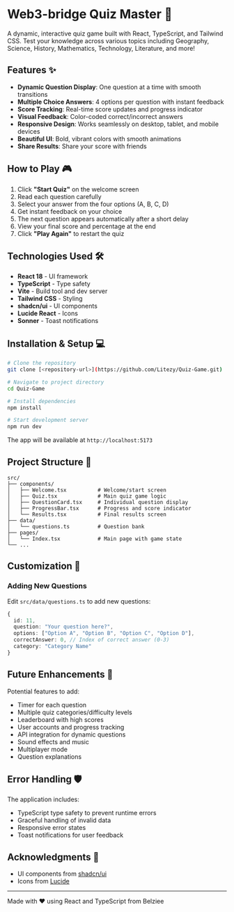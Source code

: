 # Web3-bridge Quiz Master 🎯

A dynamic, interactive quiz game built with React, TypeScript, and Tailwind CSS. Test your knowledge across various topics including Geography, Science, History, Mathematics, Technology, Literature, and more!

## Features ✨

- **Dynamic Question Display**: One question at a time with smooth transitions
- **Multiple Choice Answers**: 4 options per question with instant feedback
- **Score Tracking**: Real-time score updates and progress indicator
- **Visual Feedback**: Color-coded correct/incorrect answers
- **Responsive Design**: Works seamlessly on desktop, tablet, and mobile devices
- **Beautiful UI**: Bold, vibrant colors with smooth animations
- **Share Results**: Share your score with friends

## How to Play 🎮

1. Click **"Start Quiz"** on the welcome screen
2. Read each question carefully
3. Select your answer from the four options (A, B, C, D)
4. Get instant feedback on your choice
5. The next question appears automatically after a short delay
6. View your final score and percentage at the end
7. Click **"Play Again"** to restart the quiz

## Technologies Used 🛠️

- **React 18** - UI framework
- **TypeScript** - Type safety
- **Vite** - Build tool and dev server
- **Tailwind CSS** - Styling
- **shadcn/ui** - UI components
- **Lucide React** - Icons
- **Sonner** - Toast notifications

## Installation & Setup 💻

```bash
# Clone the repository
git clone [<repository-url>](https://github.com/Litezy/Quiz-Game.git)

# Navigate to project directory
cd Quiz-Game

# Install dependencies
npm install

# Start development server
npm run dev
```

The app will be available at `http://localhost:5173`

## Project Structure 📁

```
src/
├── components/
│   ├── Welcome.tsx          # Welcome/start screen
│   ├── Quiz.tsx             # Main quiz game logic
│   ├── QuestionCard.tsx     # Individual question display
│   ├── ProgressBar.tsx      # Progress and score indicator
│   └── Results.tsx          # Final results screen
├── data/
│   └── questions.ts         # Question bank
├── pages/
│   └── Index.tsx            # Main page with game state
└── ...
```

## Customization 🎨

### Adding New Questions

Edit `src/data/questions.ts` to add new questions:

```typescript
{
  id: 11,
  question: "Your question here?",
  options: ["Option A", "Option B", "Option C", "Option D"],
  correctAnswer: 0, // Index of correct answer (0-3)
  category: "Category Name"
}
```



## Future Enhancements 🚀

Potential features to add:
- Timer for each question
- Multiple quiz categories/difficulty levels
- Leaderboard with high scores
- User accounts and progress tracking
- API integration for dynamic questions
- Sound effects and music
- Multiplayer mode
- Question explanations

## Error Handling 🛡️

The application includes:
- TypeScript type safety to prevent runtime errors
- Graceful handling of invalid data
- Responsive error states
- Toast notifications for user feedback



## Acknowledgments 🙏

- UI components from [shadcn/ui](https://ui.shadcn.com)
- Icons from [Lucide](https://lucide.dev)

---

Made with ❤️ using React and TypeScript from Belziee
